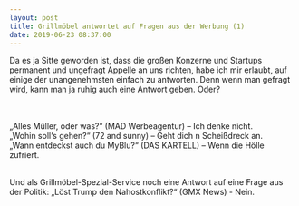 ```yaml
---
layout: post
title: Grillmöbel antwortet auf Fragen aus der Werbung (1)
date: 2019-06-23 08:37:00
---
```


Da es ja Sitte geworden ist, dass die großen Konzerne und Startups permanent und ungefragt Appelle an uns richten, habe ich mir erlaubt, auf einige der unangenehmsten einfach zu antworten. Denn wenn man gefragt wird, kann man ja ruhig auch eine Antwort geben. Oder? <br><br><br>

„Alles Müller, oder was?“ (MAD Werbeagentur) – Ich denke nicht.<br>
„Wohin soll‘s gehen?“ (72 and sunny) – Geht dich n Scheißdreck an.<br>
„Wann entdeckst auch du MyBlu?“ (DAS KARTELL) – Wenn die Hölle zufriert.<br><br>

Und als Grillmöbel-Spezial-Service noch eine Antwort auf eine Frage aus der Politik:
„Löst Trump den Nahostkonflikt?“ (GMX News) - Nein.

